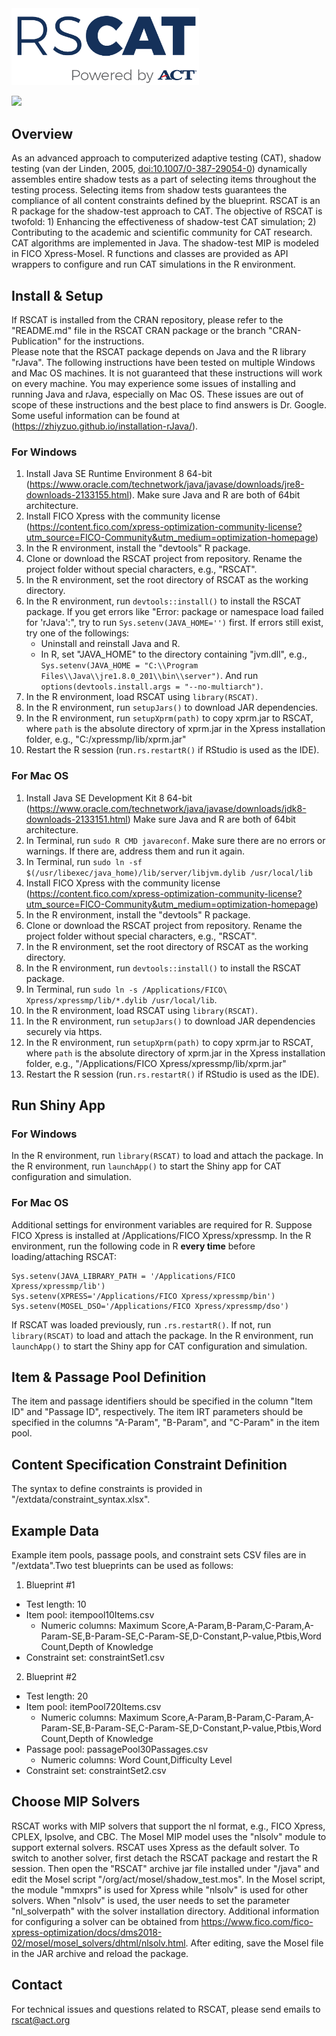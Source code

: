 <img src="inst/shinyApp/images/RSCAT_logo.png" alt="drawing" width="300"/>

[![](https://cranlogs.r-pkg.org/badges/RSCAT)](https://cran.rstudio.com/web/packages/RSCAT/index.html)

## Overview
As an advanced approach to computerized adaptive testing (CAT), 
shadow testing (van der Linden, 2005, <doi:10.1007/0-387-29054-0>) dynamically assembles entire shadow tests as a part of 
selecting items throughout the testing process. 
Selecting items from shadow tests guarantees the compliance of all content 
constraints defined by the blueprint. RSCAT is an R package for the 
shadow-test approach to CAT. The objective of 
RSCAT is twofold: 1) Enhancing the effectiveness of shadow-test CAT simulation;
2) Contributing to the academic and scientific community for CAT research.
CAT algorithms are implemented in Java. The shadow-test MIP is modeled in FICO Xpress-Mosel.
R functions and classes are provided as API wrappers to configure and run CAT simulations in the R
environment.

## Install & Setup
If RSCAT is installed from the CRAN repository, please refer to the "README.md" file in the RSCAT CRAN package or the branch "CRAN-Publication" for the instructions.  
Please note that the RSCAT package depends on Java and the R library "rJava". The following instructions have been tested on multiple Windows and Mac OS machines. It is not guaranteed that these instructions will work on every machine. You may experience some issues of installing and running Java and rJava, especially on Mac OS. These issues are out of scope of these instructions and the best place to find answers is Dr. Google. Some useful information can be found at (https://zhiyzuo.github.io/installation-rJava/).

### For Windows
1. Install Java SE Runtime Environment 8 64-bit (https://www.oracle.com/technetwork/java/javase/downloads/jre8-downloads-2133155.html).
Make sure Java and R are both of 64bit architecture.
2. Install FICO Xpress with the community license (https://content.fico.com/xpress-optimization-community-license?utm_source=FICO-Community&utm_medium=optimization-homepage) 
3. In the R environment, install the "devtools" R package.
4. Clone or download the RSCAT project from repository. Rename the project folder without special characters, e.g., "RSCAT".
5. In the R environment, set the root directory of RSCAT as the working directory.
6. In the R environment, run `devtools::install()` to install the RSCAT package. If you get errors like
"Error: package or namespace load failed for 'rJava':", try to run `Sys.setenv(JAVA_HOME='')` first. If errors still exist, try one of the followings:
    - Uninstall and reinstall Java and R.
    - In R, set "JAVA_HOME" to the directory containing "jvm.dll", e.g., `Sys.setenv(JAVA_HOME = "C:\\Program Files\\Java\\jre1.8.0_201\\bin\\server")`. And run `options(devtools.install.args = "--no-multiarch")`.
7. In the R environment, load RSCAT using `library(RSCAT)`.
8. In the R environment, run `setupJars()` to download JAR dependencies.   
9. In the R environment, run `setupXprm(path)` to copy xprm.jar to RSCAT, where `path` is the absolute directory of xprm.jar in the Xpress installation folder, e.g., "C:/xpressmp/lib/xprm.jar"
10. Restart the R session (run`.rs.restartR()` if RStudio is used as the IDE).

### For Mac OS
1. Install Java SE Development Kit 8 64-bit (https://www.oracle.com/technetwork/java/javase/downloads/jdk8-downloads-2133151.html)
Make sure Java and R are both of 64bit architecture.
2. In Terminal, run `sudo R CMD javareconf`. Make sure there are no errors or warnings. If there are, address them and run it again.
3. In Terminal, run `sudo ln -sf $(/usr/libexec/java_home)/lib/server/libjvm.dylib /usr/local/lib`
4. Install FICO Xpress with the community license (https://content.fico.com/xpress-optimization-community-license?utm_source=FICO-Community&utm_medium=optimization-homepage) 
4. In the R environment, install the "devtools" R package.
5. Clone or download the RSCAT project from repository. Rename the project folder without special characters, e.g., "RSCAT".
6. In the R environment, set the root directory of RSCAT as the working directory.
7. In the R environment, run `devtools::install()` to install the RSCAT package.
8. In Terminal, run `sudo ln -s /Applications/FICO\ Xpress/xpressmp/lib/*.dylib /usr/local/lib`.
9. In the R environment, load RSCAT using `library(RSCAT)`.
10. In the R environment, run `setupJars()` to download JAR dependencies securely via https.
11. In the R environment, run `setupXprm(path)` to copy xprm.jar to RSCAT, where `path` is the absolute directory of xprm.jar in the Xpress installation folder, e.g., "/Applications/FICO Xpress/xpressmp/lib/xprm.jar"
12. Restart the R session (run`.rs.restartR()` if RStudio is used as the IDE).

## Run Shiny App
### For Windows
In the R environment, run `library(RSCAT)` to load and attach the package.
In the R environment, run `launchApp()` to start the Shiny app for CAT configuration and simulation.

### For Mac OS
Additional settings for environment variables are required for R. Suppose FICO Xpress is installed at /Applications/FICO Xpress/xpressmp.
In the R environment, run the following code in R **every time** before loading/attaching RSCAT:
```
Sys.setenv(JAVA_LIBRARY_PATH = '/Applications/FICO Xpress/xpressmp/lib')
Sys.setenv(XPRESS='/Applications/FICO Xpress/xpressmp/bin')
Sys.setenv(MOSEL_DSO='/Applications/FICO Xpress/xpressmp/dso')
```
If RSCAT was loaded previously, run `.rs.restartR()`. If not,
run `library(RSCAT)` to load and attach the package.
In the R environment, run `launchApp()` to start the Shiny app for CAT configuration and simulation.

## Item & Passage Pool Definition
The item and passage identifiers should be specified in the column "Item ID" and "Passage ID", respectively.
The item IRT parameters should be specified in the columns "A-Param", "B-Param", and "C-Param" in the item pool.

## Content Specification Constraint Definition
The syntax to define constraints is provided in "/extdata/constraint_syntax.xlsx".

## Example Data
Example item pools, passage pools, and constraint sets CSV files are in "/extdata".Two test blueprints can be used
as follows:<p>
1. Blueprint #1
  - Test length: 10
  - Item pool: itempool10Items.csv
      - Numeric columns: Maximum Score,A-Param,B-Param,C-Param,A-Param-SE,B-Param-SE,C-Param-SE,D-Constant,P-value,Ptbis,Word Count,Depth of Knowledge
  - Constraint set: constraintSet1.csv
2. Blueprint #2
  - Test length: 20
  - Item pool: itemPool720Items.csv
      - Numeric columns: Maximum Score,A-Param,B-Param,C-Param,A-Param-SE,B-Param-SE,C-Param-SE,D-Constant,P-value,Ptbis,Word Count,Depth of Knowledge
  - Passage pool: passagePool30Passages.csv
      - Numeric columns: Word Count,Difficulty Level
  - Constraint set: constraintSet2.csv

## Choose MIP Solvers
RSCAT works with MIP solvers that support the nl format, e.g., FICO Xpress, CPLEX,
lpsolve, and CBC. The Mosel MIP model uses the "nlsolv" module to support external 
solvers. RSCAT uses Xpress as the default solver. To switch to another solver, first detach the RSCAT package and restart the R session. Then open the "RSCAT" archive 
jar file installed under "/java" and edit the Mosel script "/org/act/mosel/shadow_test.mos". In the Mosel script, the module "mmxprs" is used for Xpress while "nlsolv" is used for other solvers. When "nlsolv" is used, the user needs to set the parameter "nl_solverpath" with the solver installation directory. Additional information for configuring a solver can be obtained from https://www.fico.com/fico-xpress-optimization/docs/dms2018-02/mosel/mosel_solvers/dhtml/nlsolv.html. After editing, save the Mosel file in the JAR archive and reload the package.

## Contact
For technical issues and questions related to RSCAT, please send emails to rscat@act.org
